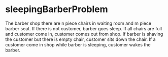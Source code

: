 # sleepingBarberProblem
The barber shop there are n piece chairs in waiting room and m piece barber seat.
If there is not customer, barber goes sleep.
If all chairs are full and customer come in, customer comes out from shop.
If barber is shaving the customer but there is empty chair, customer sits down the chair.
If a customer come in shop while barber is sleeping, customer wakes the barber.
